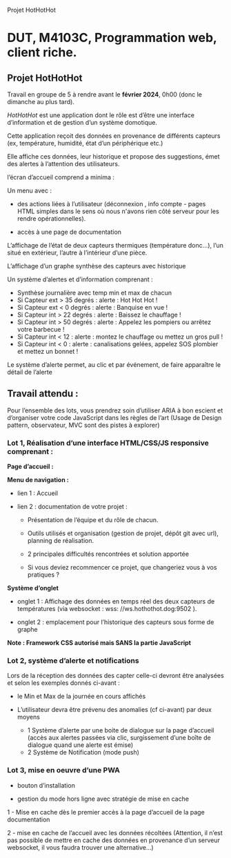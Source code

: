 Projet HotHotHot

# DUT, M4103C, Programmation web, client riche.

## Projet HotHotHot

Travail en groupe de 5 à rendre avant le  **février 2024**, 0h00 (donc le dimanche au plus tard).

_HotHotHot_ est une application dont le rôle est d’être une interface d’information et de gestion d’un système
domotique.

Cette application reçoit des données en provenance de différents capteurs (ex, température, humidité, état d’un
périphérique etc.)

Elle affiche ces données, leur historique et propose des suggestions, émet des alertes à l’attention des utilisateurs.

l’écran d’accueil comprend a minima :

Un menu avec  :

- des actions liées à l’utilisateur (déconnexion , info compte - pages HTML simples dans le sens où nous n'avons rien
  côté serveur pour les rendre opérationnelles).

- accès à une page de documentation

L’affichage de l’état de deux capteurs thermiques (température donc…), l’un situé en extérieur, l’autre à l’intérieur
d’une pièce.

L’affichage d’un graphe synthèse des capteurs avec historique

Un système d’alertes et d’information comprenant :

- Synthèse journalière avec temp min et max de chacun
- Si Capteur ext >  35 degrés :  alerte : Hot Hot Hot !
- Si Capteur ext <  0 degrés : alerte : Banquise en vue !
- Si Capteur int > 22 degrés : alerte : Baissez le chauffage !
- Si Capteur int > 50 degrés : alerte : Appelez les pompiers ou arrêtez votre barbecue !
- Si Capteur int < 12 : alerte : montez le chauffage ou mettez un gros pull  !
- Si Capteur int < 0 : alerte : canalisations gelées, appelez SOS plombier et mettez un bonnet !

Le système d’alerte permet, au clic et par événement, de faire apparaître le détail de l’alerte

## Travail attendu :

Pour l’ensemble des lots, vous prendrez soin d’utiliser ARIA à bon escient et d’organiser votre code JavaScript dans les
règles de l’art (Usage de Design pattern, observateur, MVC sont des pistes à explorer)

### Lot 1, Réalisation d’une interface HTML/CSS/JS responsive comprenant :

**Page d’accueil :**

**Menu de navigation :**

- lien 1 : Accueil

- lien 2 : documentation de votre projet :

    - Présentation de l’équipe et du rôle de chacun.

    - Outils utilisés et organisation (gestion de projet, dépôt git avec url), planning de réalisation.

    - 2 principales difficultés rencontrées et solution apportée

    - Si vous deviez recommencer ce projet, que changeriez vous à vos pratiques ?

**Système d’onglet**

- onglet 1 : Affichage des données en temps réel des deux capteurs de températures (via websocket : wss:
  //ws.hothothot.dog:9502 ).

- onglet 2 : emplacement pour l’historique des capteurs sous forme de graphe

**Note : Framework CSS autorisé mais SANS la partie JavaScript**

### Lot 2, système d’alerte et notifications

Lors de la réception des données des capter celle-ci devront être analysées et selon les exemples donnés ci-avant :

- le Min et Max de la journée en cours affichés

- L’utilisateur devra être prévenu des anomalies (cf ci-avant) par deux moyens
    - 1 Système d’alerte par une boite de dialogue sur la page d’accueil (accès aux alertes passées via clic,
      surgissement d’une boîte de dialogue quand une alerte est émise)
    - 2 Système de Notification (mode push)

### Lot 3, mise en oeuvre d’une  PWA

- bouton d’installation

- gestion du mode hors ligne avec stratégie de mise en cache

1 - Mise en cache dès le premier accès à la page d’accueil de la page documentation

2 - mise en cache de l’accueil avec les données récoltées (Attention, il n’est pas possible de mettre en cache des
données en provenance d’un serveur websocket, il vous faudra trouver une alternative…)
<!--stackedit_data:
eyJoaXN0b3J5IjpbLTQ0NzExNzIyMSwtODA5NTQ4NTU5LDM1OT
c4OTk1MywtODE1ODIxOTc3XX0=
-->
